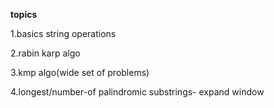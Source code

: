 **topics**

1.basics string operations

2.rabin karp algo

3.kmp algo(wide set of problems)

4.longest/number-of palindromic substrings- expand window

